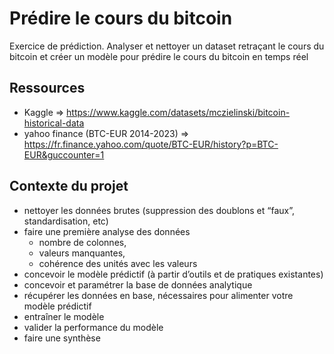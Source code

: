 # Prédire le cours du bitcoin

Exercice de prédiction. Analyser et nettoyer un dataset retraçant le cours du bitcoin et créer un modèle pour prédire le cours du bitcoin en temps réel

## Ressources
 - Kaggle => https://www.kaggle.com/datasets/mczielinski/bitcoin-historical-data
 - yahoo finance (BTC-EUR 2014-2023) => https://fr.finance.yahoo.com/quote/BTC-EUR/history?p=BTC-EUR&guccounter=1

## Contexte du projet
- nettoyer les données brutes (suppression des doublons et “faux”, standardisation, etc)
- faire une première analyse des données
    - nombre de colonnes,
    - valeurs manquantes,
    - cohérence des unités avec les valeurs
- concevoir le modèle prédictif (à partir d’outils et de pratiques existantes)
- concevoir et paramétrer la base de données analytique
- récupérer les données en base, nécessaires pour alimenter votre modèle prédictif
- entraîner le modèle
- valider la performance du modèle
- faire une synthèse